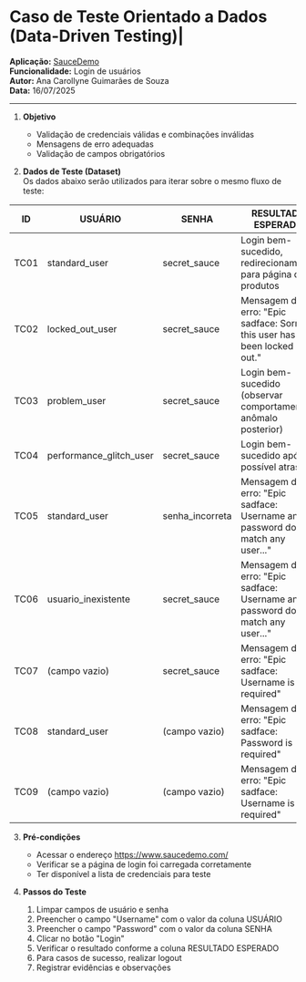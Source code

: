 # Caso de Teste Orientado a Dados (Data-Driven Testing)|

**Aplicação:** [SauceDemo](https://www.saucedemo.com/)  
**Funcionalidade:** Login de usuários  
**Autor:** Ana Carollyne Guimarães de Souza  
**Data:** 16/07/2025  

---

1. **Objetivo**
   - Validação de credenciais válidas e combinações inválidas
   - Mensagens de erro adequadas
   - Validação de campos obrigatórios

2. **Dados de Teste (Dataset)**  
Os dados abaixo serão utilizados para iterar sobre o mesmo fluxo de teste:

| ID   | USUÁRIO                 | SENHA           | RESULTADO ESPERADO                                                               | PRIORIDADE | CATEGORIA |
|------|-------------------------|-----------------|----------------------------------------------------------------------------------|------------|-----------|
| TC01 | standard_user           | secret_sauce    | Login bem-sucedido, redirecionamento para página de produtos                     | Alta       | Positivo  |
| TC02 | locked_out_user         | secret_sauce    | Mensagem de erro: "Epic sadface: Sorry, this user has been locked out."          | Alta       | Negativo  |
| TC03 | problem_user            | secret_sauce    | Login bem-sucedido (observar comportamento anômalo posterior)                    | Média      | Positivo  |
| TC04 | performance_glitch_user | secret_sauce    | Login bem-sucedido após possível atraso                                          | Média      | Positivo  |
| TC05 | standard_user           | senha_incorreta | Mensagem de erro: "Epic sadface: Username and password do not match any user..." | Alta       | Negativo  |
| TC06 | usuario_inexistente     | secret_sauce    | Mensagem de erro: "Epic sadface: Username and password do not match any user..." | Alta       | Negativo  |
| TC07 | (campo vazio)           | secret_sauce    | Mensagem de erro: "Epic sadface: Username is required"                           | Alta       | Validação |
| TC08 | standard_user           | (campo vazio)   | Mensagem de erro: "Epic sadface: Password is required"                           | Alta       | Validação |
| TC09 | (campo vazio)           | (campo vazio)   | Mensagem de erro: "Epic sadface: Username is required"                           | Média      | Validação |

3. **Pré-condições**
   - Acessar o endereço https://www.saucedemo.com/
   - Verificar se a página de login foi carregada corretamente
   - Ter disponível a lista de credenciais para teste
     
4. **Passos do Teste**
   1. Limpar campos de usuário e senha
   2. Preencher o campo "Username" com o valor da coluna USUÁRIO
   3. Preencher o campo "Password" com o valor da coluna SENHA
   4. Clicar no botão "Login"
   5. Verificar o resultado conforme a coluna RESULTADO ESPERADO
   6. Para casos de sucesso, realizar logout
   7. Registrar evidências e observações 
